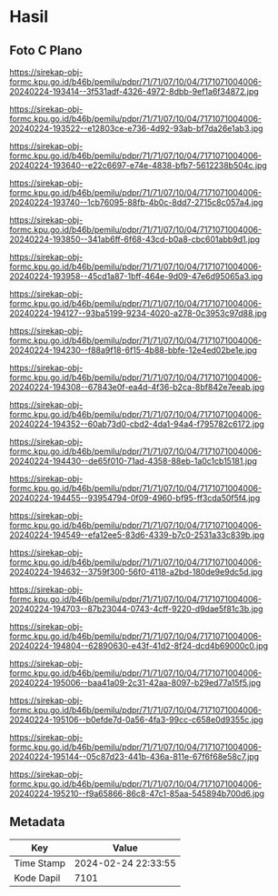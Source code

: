 # Hasil

## Foto C Plano

https://sirekap-obj-formc.kpu.go.id/b46b/pemilu/pdpr/71/71/07/10/04/7171071004006-20240224-193414--3f531adf-4326-4972-8dbb-9ef1a6f34872.jpg

https://sirekap-obj-formc.kpu.go.id/b46b/pemilu/pdpr/71/71/07/10/04/7171071004006-20240224-193522--e12803ce-e736-4d92-93ab-bf7da26e1ab3.jpg

https://sirekap-obj-formc.kpu.go.id/b46b/pemilu/pdpr/71/71/07/10/04/7171071004006-20240224-193640--e22c6697-e74e-4838-bfb7-5612238b504c.jpg

https://sirekap-obj-formc.kpu.go.id/b46b/pemilu/pdpr/71/71/07/10/04/7171071004006-20240224-193740--1cb76095-88fb-4b0c-8dd7-2715c8c057a4.jpg

https://sirekap-obj-formc.kpu.go.id/b46b/pemilu/pdpr/71/71/07/10/04/7171071004006-20240224-193850--341ab6ff-6f68-43cd-b0a8-cbc601abb9d1.jpg

https://sirekap-obj-formc.kpu.go.id/b46b/pemilu/pdpr/71/71/07/10/04/7171071004006-20240224-193958--45cd1a87-1bff-464e-9d09-47e6d95065a3.jpg

https://sirekap-obj-formc.kpu.go.id/b46b/pemilu/pdpr/71/71/07/10/04/7171071004006-20240224-194127--93ba5199-9234-4020-a278-0c3953c97d88.jpg

https://sirekap-obj-formc.kpu.go.id/b46b/pemilu/pdpr/71/71/07/10/04/7171071004006-20240224-194230--f88a9f18-6f15-4b88-bbfe-12e4ed02be1e.jpg

https://sirekap-obj-formc.kpu.go.id/b46b/pemilu/pdpr/71/71/07/10/04/7171071004006-20240224-194308--67843e0f-ea4d-4f36-b2ca-8bf842e7eeab.jpg

https://sirekap-obj-formc.kpu.go.id/b46b/pemilu/pdpr/71/71/07/10/04/7171071004006-20240224-194352--60ab73d0-cbd2-4da1-94a4-f795782c6172.jpg

https://sirekap-obj-formc.kpu.go.id/b46b/pemilu/pdpr/71/71/07/10/04/7171071004006-20240224-194430--de65f010-71ad-4358-88eb-1a0c1cb15181.jpg

https://sirekap-obj-formc.kpu.go.id/b46b/pemilu/pdpr/71/71/07/10/04/7171071004006-20240224-194455--93954794-0f09-4960-bf95-ff3cda50f5f4.jpg

https://sirekap-obj-formc.kpu.go.id/b46b/pemilu/pdpr/71/71/07/10/04/7171071004006-20240224-194549--efa12ee5-83d6-4339-b7c0-2531a33c839b.jpg

https://sirekap-obj-formc.kpu.go.id/b46b/pemilu/pdpr/71/71/07/10/04/7171071004006-20240224-194632--3759f300-56f0-4118-a2bd-180de9e9dc5d.jpg

https://sirekap-obj-formc.kpu.go.id/b46b/pemilu/pdpr/71/71/07/10/04/7171071004006-20240224-194703--87b23044-0743-4cff-9220-d9dae5f81c3b.jpg

https://sirekap-obj-formc.kpu.go.id/b46b/pemilu/pdpr/71/71/07/10/04/7171071004006-20240224-194804--62890630-e43f-41d2-8f24-dcd4b69000c0.jpg

https://sirekap-obj-formc.kpu.go.id/b46b/pemilu/pdpr/71/71/07/10/04/7171071004006-20240224-195006--baa41a09-2c31-42aa-8097-b29ed77a15f5.jpg

https://sirekap-obj-formc.kpu.go.id/b46b/pemilu/pdpr/71/71/07/10/04/7171071004006-20240224-195106--b0efde7d-0a56-4fa3-99cc-c658e0d9355c.jpg

https://sirekap-obj-formc.kpu.go.id/b46b/pemilu/pdpr/71/71/07/10/04/7171071004006-20240224-195144--05c87d23-441b-436a-811e-67f6f68e58c7.jpg

https://sirekap-obj-formc.kpu.go.id/b46b/pemilu/pdpr/71/71/07/10/04/7171071004006-20240224-195210--f9a65866-86c8-47c1-85aa-545894b700d6.jpg


## Metadata

| Key        | Value               |
| ---------- | ------------------- |
| Time Stamp | 2024-02-24 22:33:55 |
| Kode Dapil | 7101                |



